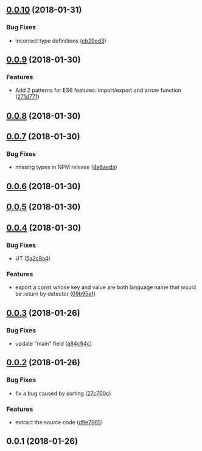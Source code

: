<a name="0.0.10"></a>
## [0.0.10](https://github.com/ulivz/program-language-detector/compare/v0.0.9...v0.0.10) (2018-01-31)


### Bug Fixes

* incorrect type definitions ([cb29ed3](https://github.com/ulivz/program-language-detector/commit/cb29ed3))



<a name="0.0.9"></a>
## [0.0.9](https://github.com/ulivz/program-language-detector/compare/v0.0.8...v0.0.9) (2018-01-30)


### Features

* Add 2 patterns for ES6 features: import/export and arrow function ([271d771](https://github.com/ulivz/program-language-detector/commit/271d771))



<a name="0.0.8"></a>
## [0.0.8](https://github.com/ulivz/program-language-detector/compare/v0.0.7...v0.0.8) (2018-01-30)



<a name="0.0.7"></a>
## [0.0.7](https://github.com/ulivz/program-language-detector/compare/v0.0.6...v0.0.7) (2018-01-30)


### Bug Fixes

* missing types in NPM release ([4a6aeda](https://github.com/ulivz/program-language-detector/commit/4a6aeda))



<a name="0.0.6"></a>
## [0.0.6](https://github.com/ulivz/program-language-detector/compare/v0.0.5...v0.0.6) (2018-01-30)



<a name="0.0.5"></a>
## [0.0.5](https://github.com/ULIVZ/program-language-detector/compare/v0.0.4...v0.0.5) (2018-01-30)



<a name="0.0.4"></a>
## [0.0.4](https://github.com/ULIVZ/program-language-detector/compare/v0.0.3...v0.0.4) (2018-01-30)


### Bug Fixes

* UT ([5a2c9a4](https://github.com/ULIVZ/program-language-detector/commit/5a2c9a4))


### Features

* export a const whose key and value are both language name that would be return by detector ([09b95ef](https://github.com/ULIVZ/program-language-detector/commit/09b95ef))



<a name="0.0.3"></a>
## [0.0.3](https://github.com/ULIVZ/program-language-detector/compare/v0.0.2...v0.0.3) (2018-01-26)


### Bug Fixes

* update "main" field ([a84c94c](https://github.com/ULIVZ/program-language-detector/commit/a84c94c))



<a name="0.0.2"></a>
## [0.0.2](https://github.com/ULIVZ/program-language-detector/compare/v0.0.1...v0.0.2) (2018-01-26)


### Bug Fixes

* fix a bug caused by sorting ([27c700c](https://github.com/ULIVZ/program-language-detector/commit/27c700c))


### Features

* extract the source code ([d9e7965](https://github.com/ULIVZ/program-language-detector/commit/d9e7965))



<a name="0.0.1"></a>
## 0.0.1 (2018-01-26)



